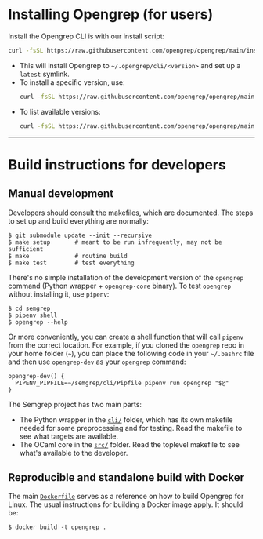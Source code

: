 # Installing Opengrep (for users)

Install the Opengrep CLI is with our install script:

```sh
curl -fsSL https://raw.githubusercontent.com/opengrep/opengrep/main/install_opengrep.sh | bash
```

- This will install Opengrep to `~/.opengrep/cli/<version>` and set up a `latest` symlink.
- To install a specific version, use:
  ```sh
  curl -fsSL https://raw.githubusercontent.com/opengrep/opengrep/main/install_opengrep.sh | bash -s -- -v v1.0.0
  ```
- To list available versions:
  ```sh
  curl -fsSL https://raw.githubusercontent.com/opengrep/opengrep/main/install_opengrep.sh | bash -s -- -l
  ```

---

# Build instructions for developers

## Manual development

Developers should consult the makefiles, which are documented.
The steps to set up and build everything are normally:

```
$ git submodule update --init --recursive
$ make setup       # meant to be run infrequently, may not be sufficient
$ make             # routine build
$ make test        # test everything
```

There's no simple installation of the development version of the
`opengrep` command (Python wrapper + `opengrep-core` binary). To test
`opengrep` without installing it, use `pipenv`:

```
$ cd semgrep
$ pipenv shell
$ opengrep --help
```

Or more conveniently, you can create a shell function that will call
`pipenv` from the correct location. For example, if you cloned the
`opengrep` repo in your home folder (`~`), you can place the following
code in your `~/.bashrc` file and then use `opengrep-dev` as your
`opengrep` command:

```
opengrep-dev() {
  PIPENV_PIPFILE=~/semgrep/cli/Pipfile pipenv run opengrep "$@"
}
```

The Semgrep project has two main parts:

- The Python wrapper in the [`cli/`](cli) folder, which has its own
  makefile needed for some preprocessing and for testing.
  Read the makefile to see what targets are available.
- The OCaml core in the [`src/`](semgrep-core) folder.
  Read the toplevel makefile to see what's available to the developer.

## Reproducible and standalone build with Docker

The main [`Dockerfile`](Dockerfile) serves as a reference on how to
build Opengrep for Linux. The usual instructions for building a Docker
image apply. It should be:

```
$ docker build -t opengrep .
```
